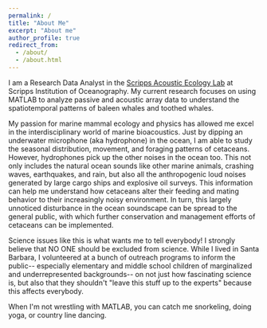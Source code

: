 ```yaml
---
permalink: /
title: "About Me"
excerpt: "About me"
author_profile: true
redirect_from: 
  - /about/
  - /about.html
---
```

I am a Research Data Analyst in the [Scripps Acoustic Ecology Lab](http://baumann.ucsd.edu/) at Scripps Institution of Oceanography. My current research focuses on using MATLAB to analyze passive and acoustic array data to understand the spatiotemporal patterns of baleen whales and toothed whales.

My passion for marine mammal ecology and physics has allowed me excel in the interdisciplinary world of marine bioacoustics. Just by dipping an underwater microphone (aka hydrophone) in the ocean, I am able to study the seasonal distribution, movement, and foraging patterns of cetaceans. However, hydrophones pick up  the other noises in the ocean too. This not only includes the natural ocean sounds like other marine animals, crashing waves, earthquakes, and rain, but also all the anthropogenic loud noises generated by large cargo ships and explosive oil surveys. This information can help me understand how cetaceans alter their feeding and mating behavior to their increasingly noisy environment. In turn, this largely unnoticed disturbance in the ocean soundscape can be spread to the general public, with which further conservation and management efforts of cetaceans can be implemented.

Science issues like this is what wants me to tell everybody! I strongly believe that NO ONE should be excluded from science. While I lived in Santa Barbara, I volunteered at a bunch of outreach programs to inform the public-- especially elementary and middle school children of marginalized and underrepresented backgrounds-- on not just how fascinating science is, but also that they shouldn't "leave this stuff up to the experts" because this affects everybody.

When I'm not wrestling with MATLAB, you can catch me snorkeling, doing yoga, or country line dancing.
